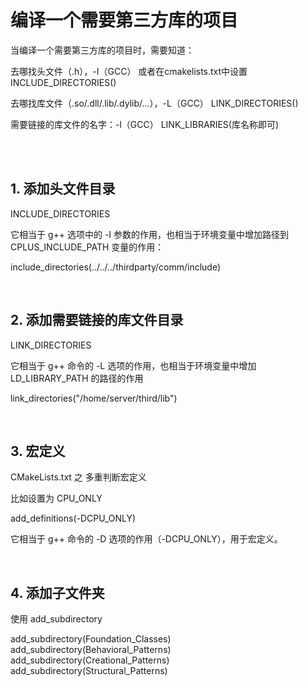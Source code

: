 # 编译一个需要第三方库的项目

当编译一个需要第三方库的项目时，需要知道：

去哪找头文件（.h），-I（GCC）
或者在cmakelists.txt中设置
INCLUDE_DIRECTORIES()

去哪找库文件（.so/.dll/.lib/.dylib/...），-L（GCC）
LINK_DIRECTORIES()

需要链接的库文件的名字：-l（GCC）
LINK_LIBRARIES(库名称即可)



<br><br>

## 1. 添加头文件目录
INCLUDE_DIRECTORIES

它相当于 g++ 选项中的 -I 参数的作用，也相当于环境变量中增加路径到 CPLUS_INCLUDE_PATH 变量的作用：

include_directories(../../../thirdparty/comm/include)

<br>

## 2. 添加需要链接的库文件目录
LINK_DIRECTORIES

它相当于 g++ 命令的 -L 选项的作用，也相当于环境变量中增加 LD_LIBRARY_PATH 的路径的作用

link_directories("/home/server/third/lib")

<br>

## 3. 宏定义
CMakeLists.txt 之 多重判断宏定义

比如设置为 CPU_ONLY

add_definitions(-DCPU_ONLY)

它相当于 g++ 命令的 -D 选项的作用（-DCPU_ONLY），用于宏定义。

<br>

## 4. 添加子文件夹
使用 add_subdirectory

add_subdirectory(Foundation_Classes)
add_subdirectory(Behavioral_Patterns)
add_subdirectory(Creational_Patterns)
add_subdirectory(Structural_Patterns)
